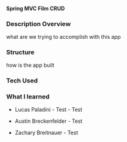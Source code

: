 #### Spring MVC Film CRUD



### Description Overview
what are we trying to accomplish with this app
### Structure
how is the app built
### Tech Used

### What I learned

- Lucas Paladini
        - Test
            - Test



- Austin Breckenfelder
          - Test

- Zachary Breitnauer
          - Test
